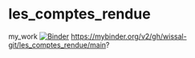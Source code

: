 # les_comptes_rendue
my_work
[![Binder](https://mybinder.org/badge_logo.svg)](https://mybinder.org/v2/gh/wissal-git/les_comptes_rendue/main?filepath=mini_interface.ipynb)
https://mybinder.org/v2/gh/wissal-git/les_comptes_rendue/main?
